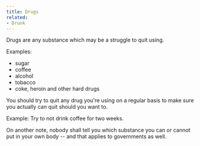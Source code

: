 ```yaml
---
title: Drugs
related:
- Drunk
---
```


Drugs are any substance which may be a struggle to quit using.

Examples:

- sugar
- coffee
- alcohol
- tobacco
- coke, heroin and other hard drugs

You should try to quit any drug you're using on a regular basis to make sure you actually can quit should you want to.

Example: Try to not drink coffee for two weeks.

On another note, nobody shall tell you which substance you can or cannot put in your own body -- and that applies to governments as well.
